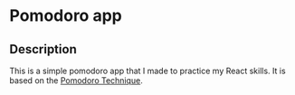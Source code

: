 # Pomodoro app

## Description
This is a simple pomodoro app that I made to practice my React skills. It is based on the [Pomodoro Technique](https://en.wikipedia.org/wiki/Pomodoro_Technique).
